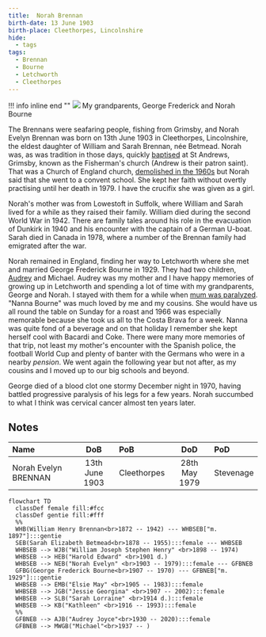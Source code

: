 ```yaml
---
title:  Norah Brennan
birth-date: 13 June 1903
birth-place: Cleethorpes, Lincolnshire
hide: 
  - tags
tags:
  - Brennan
  - Bourne
  - Letchworth
  - Cleethorpes
---
```


!!! info inline end ""
    ![](/family/img/George-Norah.gif)
    My grandparents, George Frederick and Norah Bourne 

The Brennans were seafaring people, fishing from Grimsby, and Norah Evelyn Brennan was born on 13th June 1903 in Cleethorpes, Lincolnshire, the eldest daughter of William and Sarah Brennan, née Betmead. Norah was, as was tradition in those days, quickly [baptised](https://www.familysearch.org/ark:/61903/1:1:QPZT-RSQP) at St Andrews, Grimsby, known as the Fisherman's church (Andrew is their patron saint). That was a Church of England church, [demolished in the 1960s](https://www.grimsbytelegraph.co.uk/news/nostalgia/lost-churches-grimsby-nostalgia-demolished-2224377) but Norah said that she went to a convent school. She kept her faith without overtly practising until her death in 1979. I have the crucifix she was given as a girl.

Norah's mother was from Lowestoft in Suffolk, where William and Sarah lived for a while as they raised their family. William died during the second World War in 1942. There are family tales around his role in the evacuation of Dunkirk in 1940 and his encounter with the captain of a German U-boat. Sarah died in Canada in 1978, where a number of the Brennan family had emigrated after the war.

Norah remained in England, finding her way to Letchworth where she met and married George Frederick Bourne in 1929. They had two children, [Audrey](2020-03-29-Audrey-Bourne.md) and Michael. Audrey was my mother and I have happy memories of growing up in Letchworth and spending a lot of time with my grandparents, George and Norah. I stayed with them for a while when [mum was paralyzed](2020-03-29-Audrey-Bourne.md#health). "Nanna Bourne" was much loved by me and my cousins. She would have us all round the table on Sunday for a roast and 1966 was especially memorable because she took us all to the Costa Brava for a week. Nanna was quite fond of a beverage and on that holiday I remember she kept herself cool with Bacardi and Coke. There were many more memories of that trip, not least my mother's encounter with the Spanish police, the football World Cup and plenty of banter with the Germans who were in a nearby *pension*. We went again the following year but not after, as my cousins and I moved up to our big schools and beyond.

George died of a blood clot one stormy December night in 1970, having battled progressive paralysis of his legs for a few years. Norah succumbed to what I think was cervical cancer almost ten years later.

## Notes

Name|DoB|PoB|DoD|PoD
:---|:-:|:--|:-:|:--
Norah Evelyn BRENNAN|13th June 1903|Cleethorpes|28th May 1979|Stevenage

``` mermaid
flowchart TD
  classDef female fill:#fcc
  classDef gentie fill:#fff
  %%
  WHB(William Henry Brennan<br>1872 -- 1942) --- WHBSEB["m. 1897"]:::gentie
  SEB(Sarah Elizabeth Betmead<br>1878 -- 1955):::female --- WHBSEB
  WHBSEB --> WJB("William Joseph Stephen Henry" <br>1898 -- 1974)
  WHBSEB --> HEB("Harold Edward" <br>1901 d.)
  WHBSEB --> NEB("Norah Evelyn" <br>1903 -- 1979):::female --- GFBNEB
  GFBG(George Frederick Bourne<br>1907 -- 1970) --- GFBNEB["m. 1929"]:::gentie
  WHBSEB --> EMB("Elsie May" <br>1905 -- 1983):::female
  WHBSEB --> JGB("Jessie Georgina" <br>1907 -- 2002):::female
  WHBSEB --> SLB("Sarah Lorraine" <br>1914 d.):::female
  WHBSEB --> KB("Kathleen" <br>1916 -- 1993):::female
  %%
  GFBNEB --> AJB("Audrey Joyce"<br>1930 -- 2020):::female
  GFBNEB --> MWGB("Michael"<br>1937 -- )
```

